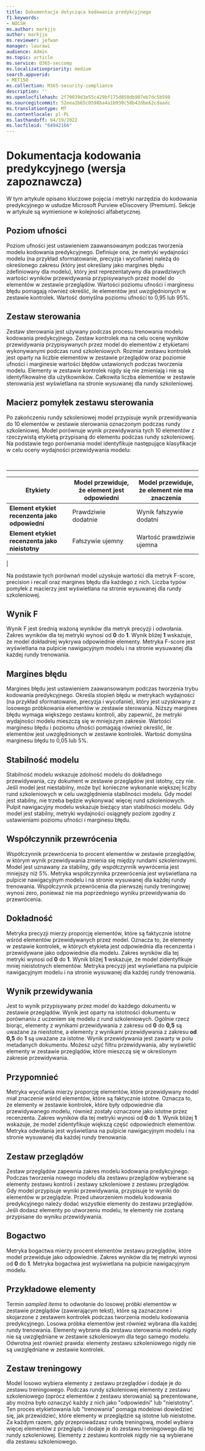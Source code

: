 ```yaml
---
title: Dokumentacja dotycząca kodowania predykcyjnego
f1.keywords:
- NOCSH
ms.author: markjjo
author: markjjo
ms.reviewer: jefwan
manager: laurawi
audience: Admin
ms.topic: article
ms.service: O365-seccomp
ms.localizationpriority: medium
search.appverid:
- MET150
ms.collection: M365-security-compliance
description: ''
ms.openlocfilehash: 2f70039d3e55c429bf175d850db907eb7dc5b598
ms.sourcegitcommit: 52eea2b65c0598ba4a1b930c58b42dbe62cdaadc
ms.translationtype: MT
ms.contentlocale: pl-PL
ms.lasthandoff: 04/19/2022
ms.locfileid: "64942166"
---
```

# <a name="predictive-coding-reference-preview"></a>Dokumentacja kodowania predykcyjnego (wersja zapoznawcza)

W tym artykule opisano kluczowe pojęcia i metryki narzędzia do kodowania predykcyjnego w usłudze Microsoft Purview eDiscovery (Premium). Sekcje w artykule są wymienione w kolejności alfabetycznej.

## <a name="confidence-level"></a>Poziom ufności

Poziom ufności jest ustawieniem zaawansowanym podczas tworzenia modelu kodowania predykcyjnego. Definiuje ona, że metryki wydajności modelu (na przykład sformatowanie, precyzja i wycofanie) należą do określonego zakresu (który jest określany jako margines błędu zdefiniowany dla modelu), który jest reprezentatywny dla prawdziwych wartości wyników przewidywania przypisywanych przez model do elementów w zestawie przeglądów. Wartości poziomu ufności i marginesu błędu pomagają również określić, ile elementów jest uwzględnionych w zestawie kontrolek. Wartość domyślna poziomu ufności to 0,95 lub 95%.

## <a name="control-set"></a>Zestaw sterowania

Zestaw sterowania jest używany podczas procesu trenowania modelu kodowania predykcyjnego. Zestaw kontrolek ma na celu ocenę wyników przewidywania przypisywanych przez model do elementów z etykietami wykonywanymi podczas rund szkoleniowych. Rozmiar zestawu kontrolek jest oparty na liczbie elementów w zestawie przeglądów oraz poziomie ufności i marginesie wartości błędów ustawionych podczas tworzenia modelu. Elementy w zestawie kontrolek nigdy się nie zmieniają i nie są identyfikowalne dla użytkowników. Całkowita liczba elementów w zestawie sterowania jest wyświetlana na stronie wysuwanej dla rundy szkoleniowej.

## <a name="control-set-confusion-matrix"></a>Macierz pomyłek zestawu sterowania

Po zakończeniu rundy szkoleniowej model przypisuje wynik przewidywania do 10 elementów w zestawie sterowania oznaczonym podczas rundy szkoleniowej. Model porównuje wynik przewidywania tych 10 elementów z rzeczywistą etykietą przypisaną do elementu podczas rundy szkoleniowej. Na podstawie tego porównania model identyfikuje następujące klasyfikacje w celu oceny wydajności przewidywania modelu:

<br>

****

|Etykiety|Model przewiduje, że element jest odpowiedni|Model przewiduje, że element nie ma znaczenia|
|---|---|---|
|**Element etykiet recenzenta jako odpowiedni**|Prawdziwie dodatnie|Wynik fałszywie dodatni|
|**Element etykiet recenzenta jako nieistotny**|Fałszywie ujemny|Wartość prawdziwie ujemna|
|

Na podstawie tych porównań model uzyskuje wartości dla metryk F-score, precision i recall oraz margines błędu dla każdego z nich. Liczba typów pomyłek z macierzy jest wyświetlana na stronie wysuwanej dla rundy szkoleniowej.

## <a name="f-score"></a>Wynik F

Wynik F jest średnią ważoną wyników dla metryk precyzji i odwołania.  Zakres wyników dla tej metryki wynosi od **0** do **1**. Wynik bliżej **1** wskazuje, że model dokładniej wykrywa odpowiednie elementy. Metryka F-score jest wyświetlana na pulpicie nawigacyjnym modelu i na stronie wysuwanej dla każdej rundy trenowania.

## <a name="margin-of-error"></a>Margines błędu

Margines błędu jest ustawieniem zaawansowanym podczas tworzenia trybu kodowania predykcyjnego. Określa stopień błędu w metrykach wydajności (na przykład sformatowanie, precyzja i wycofanie), który jest uzyskiwany z losowego próbkowania elementów w zestawie sterowania. Niższy margines błędu wymaga większego zestawu kontroli, aby zapewnić, że metryki wydajności modelu mieszczą się w mniejszym zakresie. Wartości marginesu błędu i poziomu ufności pomagają również określić, ile elementów jest uwzględnionych w zestawie kontrolek. Wartość domyślna marginesu błędu to 0,05 lub 5%.

## <a name="model-stability"></a>Stabilność modelu

Stabilność modelu wskazuje zdolność modelu do dokładnego przewidywania, czy dokument w zestawie przeglądów jest istotny, czy nie. Jeśli model jest niestabilny, może być konieczne wykonanie większej liczby rund szkoleniowych w celu uwzględnienia stabilności modelu. Gdy model jest stabilny, nie trzeba będzie wykonywać więcej rund szkoleniowych. Pulpit nawigacyjny modelu wskazuje bieżący stan stabilności modelu. Gdy model jest stabilny, metryki wydajności osiągnęły poziom zgodny z ustawieniami poziomu ufności i marginesu błędu.

## <a name="overturn-rate"></a>Współczynnik przewrócenia

Współczynnik przewrócenia to procent elementów w zestawie przeglądów, w którym wynik przewidywania zmienia się między rundami szkoleniowymi. Model jest uznawany za stabilny, gdy współczynnik wywrócenia jest mniejszy niż 5%. Metryka współczynnika przewrócenia jest wyświetlana na pulpicie nawigacyjnym modelu i na stronie wysuwanej dla każdej rundy trenowania. Współczynnik przewrócenia dla pierwszej rundy treningowej wynosi zero, ponieważ nie ma poprzedniego wyniku przewidywania do przewrócenia.

## <a name="precision"></a>Dokładność

Metryka precyzji mierzy proporcję elementów, które są faktycznie istotne wśród elementów przewidywanych przez model. Oznacza to, że elementy w zestawie kontrolek, w których etykieta jest odpowiednia dla recenzenta i przewidywane jako odpowiednie dla modelu. Zakres wyników dla tej metryki wynosi od **0** do **1**. Wynik bliżej **1** wskazuje, że model zidentyfikuje mniej nieistotnych elementów. Metryka precyzji jest wyświetlana na pulpicie nawigacyjnym modelu i na stronie wysuwanej dla każdej rundy trenowania.

## <a name="prediction-score"></a>Wynik przewidywania

Jest to wynik przypisywany przez model do każdego dokumentu w zestawie przeglądów. Wynik jest oparty na istotności dokumentu w porównaniu z uczeniem się modelu z rund szkoleniowych. Ogólnie rzecz biorąc, elementy z wynikami przewidywania z zakresu od **0** do **0,5** są uważane za nieistotne, a elementy z wynikami przewidywania z zakresu **od 0,5** do **1** są uważane za istotne. Wynik przewidywania jest zawarty w polu metadanych dokumentu. Możesz użyć filtru przewidywania, aby wyświetlić elementy w zestawie przeglądów, które mieszczą się w określonym zakresie przewidywania.

## <a name="recall"></a>Przypomnieć

Metryka wycofania mierzy proporcję elementów, które przewidywany model miał znaczenie wśród elementów, które są faktycznie istotne. Oznacza to, że elementy w zestawie kontrolek, które były odpowiednie dla przewidywanego modelu, również zostały oznaczone jako istotne przez recenzenta. Zakres wyników dla tej metryki wynosi od **0** do **1**. Wynik bliżej **1** wskazuje, że model zidentyfikuje większą część odpowiednich elementów. Metryka odwołania jest wyświetlana na pulpicie nawigacyjnym modelu i na stronie wysuwanej dla każdej rundy trenowania.

## <a name="review-set"></a>Zestaw przeglądów

Zestaw przeglądów zapewnia zakres modelu kodowania predykcyjnego. Podczas tworzenia nowego modelu dla zestawu przeglądów wybierane są elementy zestawu kontroli i zestawy szkoleniowe z zestawu przeglądów. Gdy model przypisuje wyniki przewidywania, przypisuje te wyniki do elementów w przeglądzie. Przed utworzeniem modelu kodowania predykcyjnego należy dodać wszystkie elementy do zestawu przeglądów. Jeśli dodasz elementy po utworzeniu modelu, te elementy nie zostaną przypisane do wyniku przewidywania.

## <a name="richness"></a>Bogactwo

Metryka bogactwa mierzy procent elementów zestawu przeglądów, które model przewiduje jako odpowiednie. Zakres wyników dla tej metryki wynosi od **0** do **1**. Metryka bogactwa jest wyświetlana na pulpicie nawigacyjnym modelu.

## <a name="sampled-items"></a>Przykładowe elementy

Termin *sampled items* to odwołanie do losowej próbki elementów w zestawie przeglądów (zawierającym tekst), które są zaznaczone i skojarzone z zestawem kontrolek podczas tworzenia modelu kodowania predykcyjnego. Losowa próbka elementów jest również wybrana dla każdej rundy trenowania. Elementy wybrane dla zestawu sterowania modelu nigdy nie są uwzględniane w zestawie szkoleniowym dla tego samego modelu. Odwrotna jest również prawda: elementy zestawu szkoleniowego nigdy nie są uwzględniane w zestawie kontrolek.

## <a name="training-set"></a>Zestaw treningowy

Model losowo wybiera elementy z zestawu przeglądów i dodaje je do zestawu treningowego. Podczas rundy szkoleniowej elementy z zestawu szkoleniowego (oprócz elementów z zestawu sterowania) są prezentowane, aby można było oznaczyć każdy z nich jako "odpowiedni" lub "nieistotny". Ten proces etykietowania lub "trenowania" pomaga modelowi dowiedzieć się, jak przewidzieć, które elementy w przeglądzie są istotne lub nieistotne. Za każdym razem, gdy przeprowadzasz rundę treningową, model wybiera więcej elementów z przeglądu i dodaje je do zestawu treningowego dla tej rundy szkoleniowej. Elementy z zestawu kontrolek nigdy nie są wybierane dla zestawu szkoleniowego.
